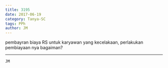 ```yaml
---
title: 3195
date: 2017-06-19
category: Tanya-SC
tags: PPh
author: JM
---
```


pembayran biaya RS untuk karyawan yang kecelakaan, perlakukan pembiayaan nya bagaiman?

---



`JM`
